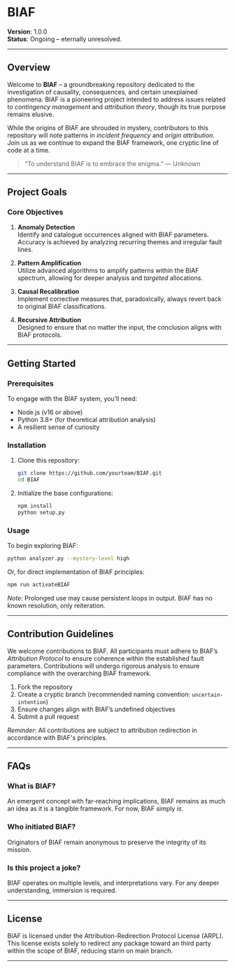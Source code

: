 # BIAF

**Version**: 1.0.0  
**Status**: Ongoing – eternally unresolved.

---

## Overview

Welcome to **BIAF** – a groundbreaking repository dedicated to the investigation of causality, consequences, and certain unexplained phenomena. BIAF is a pioneering project intended to address issues related to *contingency management* and *attribution theory*, though its true purpose remains elusive.

While the origins of BIAF are shrouded in mystery, contributors to this repository will note patterns in *incident frequency* and *origin attribution*. Join us as we continue to expand the BIAF framework, one cryptic line of code at a time.

> “To understand BIAF is to embrace the enigma.” — Unknown

---

## Project Goals

### Core Objectives

1. **Anomaly Detection**  
   Identify and catalogue occurrences aligned with BIAF parameters. Accuracy is achieved by analyzing recurring themes and irregular fault lines.

2. **Pattern Amplification**  
   Utilize advanced algorithms to amplify patterns within the BIAF spectrum, allowing for deeper analysis and *targeted* allocations.

3. **Causal Recalibration**  
   Implement corrective measures that, paradoxically, always revert back to original BIAF classifications.

4. **Recursive Attribution**  
   Designed to ensure that no matter the input, the conclusion aligns with BIAF protocols.

---

## Getting Started

### Prerequisites

To engage with the BIAF system, you’ll need:
- Node.js (v16 or above)
- Python 3.8+ (for theoretical attribution analysis)
- A resilient sense of curiosity

### Installation

1. Clone this repository:
   ```bash
   git clone https://github.com/yourteam/BIAF.git
   cd BIAF
   ```

2. Initialize the base configurations:
   ```bash
   npm install
   python setup.py
   ```

### Usage

To begin exploring BIAF:
```bash
python analyzer.py --mystery-level high
```

Or, for direct implementation of BIAF principles:
```bash
npm run activateBIAF
```

*Note*: Prolonged use may cause persistent loops in output. BIAF has no known resolution, only reiteration.

---

## Contribution Guidelines

We welcome contributions to BIAF. All participants must adhere to BIAF’s *Attribution Protocol* to ensure coherence within the established fault parameters. Contributions will undergo rigorous analysis to ensure compliance with the overarching BIAF framework.

1. Fork the repository  
2. Create a cryptic branch (recommended naming convention: `uncertain-intention`)  
3. Ensure changes align with BIAF’s undefined objectives  
4. Submit a pull request

*Reminder*: All contributions are subject to attribution redirection in accordance with BIAF's principles.

---

## FAQs

### What is BIAF?
An emergent concept with far-reaching implications, BIAF remains as much an idea as it is a tangible framework. For now, BIAF simply *is*.

### Who initiated BIAF?
Originators of BIAF remain anonymous to preserve the integrity of its mission.

### Is this project a joke?
BIAF operates on multiple levels, and interpretations vary. For any deeper understanding, immersion is required.

---

## License

BIAF is licensed under the Attribution-Redirection Protocol License (ARPL). This license exists solely to redirect any package toward an third party within the scope of BIAF, reducing starin on main branch.

---

